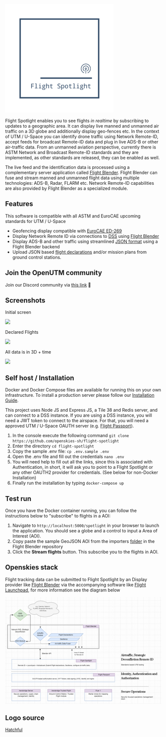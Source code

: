 <img src="images/spotlight-logo.png" width="350">

Flight Spotlight enables you to see flights _in realtime_ by subscribing to updates to a geographic area. It can display live manned and unmanned air traffic on a 3D globe and additionally display geo-fences etc. In the context of UTM / U-Space you can identify drone traffic using Network Remote-ID, accept feeds for broadcast Remote-ID data and plug in live ADS-B or other air-traffic data. From an unmanned aviation perspective, currently there is  ASTM Network and Broadcast Remote-ID standards and they are implemented, as other standards are released, they can be enabled as well.

The live feed and the identification data is processed using a complementary server application called [Flight Blender](https://flightblender.com). Flight Blender can fuse and stream manned and unmanned flight data using multiple technologies: ADS-B, Radar, FLARM etc. Network Remote-ID capabilities are also provided by Flight Blender as a specialized module.

## Features

This software is compatible with all ASTM and EuroCAE upcoming standards for UTM / U-Space

- Geofencing display compatible with [EuroCAE ED-269](https://eshop.eurocae.net/eurocae-documents-and-reports/ed-269/)
- Display Network Remote ID via connections to [DSS](https://github.com/interuss/dss) using [Flight Blender](https://flightblender.com)
- Display ADS-B and other traffic using streamlined [JSON format](https://github.com/openskies-sh/airtraffic-data-protocol-development) using a Flight Blender backend
- Upload JSON based [flight declarations](https://github.com/openskies-sh/flight-declaration-protocol-development) and/or mission plans from ground control stations. 

## Join the OpenUTM community 

Join our Discord community via [this link](https://discord.gg/dnRxpZdd9a) 💫


## Screenshots

Initial screen

<img src="https://i.imgur.com/6kfx13d.png" width="600">

Declared Flights

<img src="https://i.imgur.com/zbl6hKx.png" width="600">

All data is in 3D + time

<img src="https://i.imgur.com/gysUdTd.jpgs" width="600">

## Self host / Installation

Docker and Docker Compose files are available for running this on your own infrastructure. To install a production server please follow our [Installation Guide](https://github.com/openskies-sh/flight-spotlight/blob/master/documents/installation-instructions.md).

This project uses Node JS and Express JS, a Tile 38 and Redis server, and can connect to a DSS instance. If you are using a DSS instance, you will need a JWT token to connect to the airspace. For that, you will need a approved UTM / U-Space OAUTH server (e.g. [Flight Passport](https://www.github.com/openskies-sh/flight_passport)).

1. In the console execute the following command `git clone https://github.com/openskies-sh/flight-spotlight`
2. Enter the directory `cd flight-spotlight`
3. Copy the sample .env file: `cp .env.sample .env`
4. Open the .env file and fill out the credentials `nano .env`
5. You will need help to fill out all the links, since this is associated with Authentication, in short, it will ask you to point to a Flight Spotlight or any other OAUTH2 provider for credentials. (See below for non-Docker Installation)
6. Finally run the installation by typing `docker-compose up`

## Test run

Once you have the Docker container running, you can follow the instructions below to "subscribe" to flights in a AOI:

1. Navigate to `http://localhost:5000/spotlight` in your browser to launch the application. You should see a globe and a control to input a Area of Interest (AOI).
2. Copy paste the sample GeoJSON AOI from the importers [folder](https://raw.githubusercontent.com/openskies-sh/flight-blender/master/importers/aoi_geo_fence/aoi.geojson) in the Flight Blender repository
3. Click the __Stream flights__ button. This subscribe you to the flights in AOI.

## Openskies stack 

Flight tracking data can be submitted to Flight Spotlight by an Display provider like [Flight Blender](https://github.com/openskies-sh/flight-blender) via the accompanying software like [Flight Launchpad](https://github.com/openskies-sh/flight-launchpad), for more information see the diagram below

![OpenskiesStack](images/openskies-stack.png)

## Logo source

[Hatchful](https://hatchful.shopify.com/)
